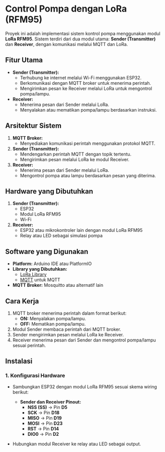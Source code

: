 # Control Pompa dengan LoRa (RFM95)

Proyek ini adalah implementasi sistem kontrol pompa menggunakan modul **LoRa RFM95**. Sistem terdiri dari dua modul utama: **Sender (Transmitter)** dan **Receiver**, dengan komunikasi melalui MQTT dan LoRa.

## Fitur Utama
- **Sender (Transmitter):**
  - Terhubung ke internet melalui Wi-Fi menggunakan ESP32.
  - Berkomunikasi dengan MQTT broker untuk menerima perintah.
  - Mengirimkan pesan ke Receiver melalui LoRa untuk mengontrol pompa/lampu.
- **Receiver:**
  - Menerima pesan dari Sender melalui LoRa.
  - Menyalakan atau mematikan pompa/lampu berdasarkan instruksi.

## Arsitektur Sistem
1. **MQTT Broker:**
   - Menyediakan komunikasi perintah menggunakan protokol MQTT.
2. **Sender (Transmitter):**
   - Mendengarkan perintah MQTT dengan topik tertentu.
   - Mengirimkan pesan melalui LoRa ke modul Receiver.
3. **Receiver:**
   - Menerima pesan dari Sender melalui LoRa.
   - Mengontrol pompa atau lampu berdasarkan pesan yang diterima.

## Hardware yang Dibutuhkan
1. **Sender (Transmitter):**
   - ESP32
   - Modul LoRa RFM95
   - Wi-Fi
2. **Receiver:**
   - ESP32 atau mikrokontroler lain dengan modul LoRa RFM95
   - Relay atau LED sebagai simulasi pompa

## Software yang Digunakan
- **Platform:** Arduino IDE atau PlatformIO
- **Library yang Dibutuhkan:**
  - [LoRa Library](https://github.com/sandeepmistry/arduino-LoRa)
  - [MQTT](https://github.com/256dpi/arduino-mqtt/tree/master) untuk MQTT
- **MQTT Broker:** Mosquitto atau alternatif lain

## Cara Kerja
1. MQTT broker menerima perintah dalam format berikut:
   - **ON:** Menyalakan pompa/lampu.
   - **OFF:** Mematikan pompa/lampu.
2. Modul Sender membaca perintah dari MQTT broker.
3. Sender mengirimkan pesan melalui LoRa ke Receiver.
4. Receiver menerima pesan dari Sender dan mengontrol pompa/lampu sesuai perintah.

## Instalasi
### 1. Konfigurasi Hardware
- Sambungkan ESP32 dengan modul LoRa RFM95 sesuai skema wiring berikut:
  - **Sender dan Receiver Pinout:**
    - **NSS (SS)** → Pin **D5**
    - **SCK** → Pin **D18**
    - **MISO** → Pin **D19**
    - **MOSI** → Pin **D23**
    - **RST** → Pin **D14**
    - **DIO0** → Pin **D2**

- Hubungkan modul Receiver ke relay atau LED sebagai output.



